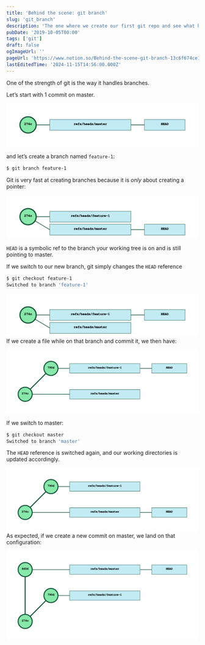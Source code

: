 ```yaml
---
title: 'Behind the scene: git branch'
slug: 'git_branch'
description: 'The one where we create our first git repo and see what happens in our file system'
pubDate: '2019-10-05T00:00'
tags: ['git']
draft: false
ogImageUrl: ''
pageUrl: 'https://www.notion.so/Behind-the-scene-git-branch-13c6f674ce1e80b185f6eb833a81e200'
lastEditedTime: '2024-11-15T14:56:00.000Z'
---
```

One of the strength of git is the way it handles branches.


Let’s start with 1 commit on master.


![](./image-001.svg)



and let’s create a branch named `feature-1`:


```bash
$ git branch feature-1
```


Git is very fast at creating branches because it is *only* about creating a pointer:


![](./image-002.svg)



`HEAD` is a symbolic ref to the branch your working tree is on and is still pointing to master.


If we switch to our new branch, git simply changes the `HEAD` reference


```bash
$ git checkout feature-1
Switched to branch 'feature-1'
```


![](./image-003.svg)
If we create a file while on that branch and commit it, we then have:


![](./image-004.svg)



If we switch to master:


```bash
$ git checkout master
Switched to branch 'master'
```


The `HEAD` reference is switched again, and our working directories is updated accordingly.


![](./image-005.svg)
As expected, if we create a new commit on master, we land on that configuration:


![](./image-006.svg)


